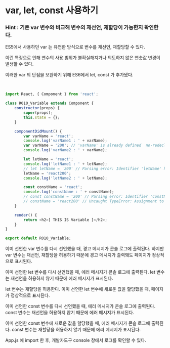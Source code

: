 # var, let, const 사용하기

### Hint : 기존 var 변수와 비교해 변수의 재선언, 재할당이 가능한지 확인한다.

ES5에서 사용하던 var 는 유연한 방식으로 변수를 재선언, 재할당할 수 있다.

이런 특징으로 인해 변수의 사용 범위가 불확실해지거나 의도하지 않은 변숫값 변경이 발생할 수 있다.

이러한 var 의 단점을 보완하기 위해 ES6에서 let, const 가 추가됐다.

<br>

```js
import React, { Component } from 'react';

class R010_Variable extends Component {
    constructor(props) {
        super(props);
        this.state = {};
    }

    componentDidMount() {
        var varName = 'react';
        console.log('varName1 : ' + varName);
        var varName = '200'; // 'varName' is already defined  no-redeclare
        console.log('varName2 : ' + varName);

        let letName = 'react';
        console.log('letName1 : ' + letName);
        // let letName = '200' // Parsing error: Identifier 'letName' has already been declared
        letName = 'react200';
        console.log('letName2 : ' + letName);

        const constName = 'react';
        console.log('constName : ' + constName);
        // const constName = '200' // Parsing error: Identifier 'constName' has already been declared
        // constName = 'react200' // Uncaught TypeError: Assignment to constant variable.
    }

    render() {
        return <h2>[ THIS IS Variable ]</h2>;
    }
}

export default R010_Variable;
```

이미 선언한 var 변수를 다시 선언했을 때, 경고 메시지가 콘솔 로그에 출력된다. 하지만 var 변수는 재선언, 재할당을 허용하기 때문에 경고 메시지가 출력돼도 페이지가 정상적으로 표시된다.

이미 선언한 let 변수를 다시 선언했을 때, 에러 메시지가 콘솔 로그에 출력된다. let 변수는 재선언을 허용하지 않기 때문에 에러 메시지가 표시된다.

let 변수는 재할당을 허용한다. 이미 선언한 let 변수에 새로운 값을 할당했을 때, 페이지가 정상적으로 표시된다.

이미 선언한 const 변수를 다시 선언했을 때, 에러 메시지가 콘솔 로그에 출력된다. const 변수는 재선언을 허용하지 않기 때문에 에러 메시지가 표시된다.

이미 선언한 const 변수에 새로운 값을 할당했을 때, 에러 메시지가 콘솔 로그에 출력된다. const 변수는 재할당을 허용하지 않기 때문에 에러 메시지가 표시된다.

App.js 에 import 한 후, 개발자도구 console 창에서 로그를 확인할 수 있다.
